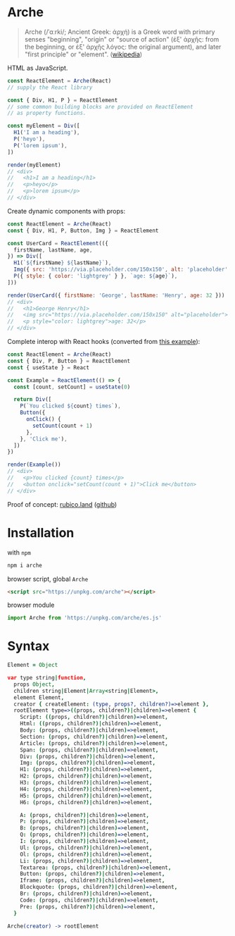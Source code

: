 # Arche
> Arche (/ˈɑːrki/; Ancient Greek: ἀρχή) is a Greek word with primary senses "beginning", "origin" or "source of action" (ἐξ' ἀρχῆς: from the beginning, οr ἐξ' ἀρχῆς λόγος: the original argument), and later "first principle" or "element". ([wikipedia](https://en.wikipedia.org/wiki/Arche))

HTML as JavaScript.

```javascript [playground]
const ReactElement = Arche(React)
// supply the React library

const { Div, H1, P } = ReactElement
// some common building blocks are provided on ReactElement
// as property functions.

const myElement = Div([
  H1('I am a heading'),
  P('heyo'),
  P('lorem ipsum'),
])

render(myElement)
// <div>
//   <h1>I am a heading</h1>
//   <p>heyo</p>
//   <p>lorem ipsum</p>
// </div>
```

Create dynamic components with props:
```javascript [playground]
const ReactElement = Arche(React)
const { Div, H1, P, Button, Img } = ReactElement

const UserCard = ReactElement(({
  firstName, lastName, age,
}) => Div([
  H1(`${firstName} ${lastName}`),
  Img({ src: 'https://via.placeholder.com/150x150', alt: 'placeholder' }),
  P({ style: { color: 'lightgrey' } }, `age: ${age}`),
]))

render(UserCard({ firstName: 'George', lastName: 'Henry', age: 32 }))
// <div>
//   <h1>George Henry</h1>
//   <img src="https://via.placeholder.com/150x150" alt="placeholder">
//   <p style="color: lightgrey">age: 32</p>
// </div>
```

Complete interop with React hooks (converted from [this example](https://reactjs.org/docs/hooks-intro.html)):
```javascript [playground]
const ReactElement = Arche(React)
const { Div, P, Button } = ReactElement
const { useState } = React

const Example = ReactElement(() => {
  const [count, setCount] = useState(0)

  return Div([
    P(`You clicked ${count} times`),
    Button({
      onClick() {
        setCount(count + 1)
      },
    }, 'Click me'),
  ])
})

render(Example())
// <div>
//   <p>You clicked {count} times</p>
//   <button onclick="setCount(count + 1)">Click me</button>
// </div>
```

Proof of concept: [rubico.land](https://rubico.land/) ([github](https://github.com/a-synchronous/rubico.land))

# Installation
with `npm`
```bash
npm i arche
```

browser script, global `Arche`
```html
<script src="https://unpkg.com/arche"></script>
```

browser module
```javascript
import Arche from 'https://unpkg.com/arche/es.js'
```

# Syntax
```coffeescript [specscript]
Element = Object

var type string|function,
  props Object,
  children string|Element|Array<string|Element>,
  element Element,
  creator { createElement: (type, props?, children?)=>element },
  rootElement type=>((props, children?)|children)=>element {
    Script: ((props, children?)|children)=>element,
    Html: ((props, children?)|children)=>element,
    Body: (props, children?)|children)=>element,
    Section: (props, children?)|children)=>element,
    Article: (props, children?)|children)=>element,
    Span: (props, children?)|children)=>element,
    Div: (props, children?)|children)=>element,
    Img: (props, children?)|children)=>element,
    H1: (props, children?)|children)=>element,
    H2: (props, children?)|children)=>element,
    H3: (props, children?)|children)=>element,
    H4: (props, children?)|children)=>element,
    H5: (props, children?)|children)=>element,
    H6: (props, children?)|children)=>element,

    A: (props, children?)|children)=>element,
    P: (props, children?)|children)=>element,
    B: (props, children?)|children)=>element,
    Q: (props, children?)|children)=>element,
    I: (props, children?)|children)=>element,
    Ul: (props, children?)|children)=>element,
    Ol: (props, children?)|children)=>element,
    Li: (props, children?)|children)=>element,
    Textarea: (props, children?)|children)=>element,
    Button: (props, children?)|children)=>element,
    Iframe: (props, children?)|children)=>element,
    Blockquote: (props, children?)|children)=>element,
    Br: (props, children?)|children)=>element,
    Code: (props, children?)|children)=>element,
    Pre: (props, children?)|children)=>element,
  }

Arche(creator) -> rootElement
```

